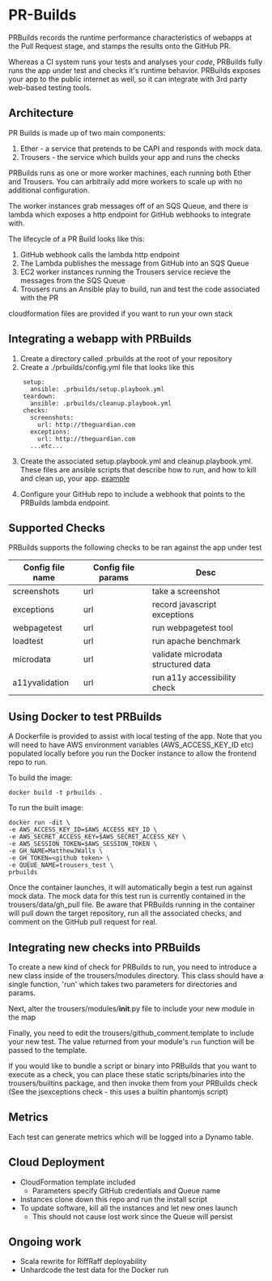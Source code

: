 
# PR-Builds

PRBuilds records the runtime performance characteristics of webapps at the Pull Request stage, and
stamps the results onto the GitHub PR.

Whereas a CI system runs your tests and analyses your *code*, PRBuilds fully runs the app under
test and checks it's runtime behavior. PRBuilds exposes your app to the public internet as well,
so it can integrate with 3rd party web-based testing tools.

## Architecture

PR Builds is made up of two main components:

1. Ether - a service that pretends to be CAPI and responds with mock data.
2. Trousers - the service which builds your app and runs the checks

PRBuilds runs as one or more worker machines, each running both Ether and Trousers. You can
arbitraily add more workers to scale up with no additional configuration.

The worker instances grab messages off of an SQS Queue, and there is lambda which exposes a http
endpoint for GitHub webhooks to integrate with.

The lifecycle of a PR Build looks like this:

1. GitHub webhook calls the lambda http endpoint
2. The Lambda publishes the message from GitHub into an SQS Queue
3. EC2 worker instances running the Trousers service recieve the messages from the SQS Queue
4. Trousers runs an Ansible play to build, run and test the code associated with the PR

cloudformation files are provided if you want to run your own stack

## Integrating a webapp with PRBuilds

1. Create a directory called .prbuilds at the root of your repository
2. Create a ./prbuilds/config.yml file that looks like this

```
    setup:
      ansible: .prbuilds/setup.playbook.yml
    teardown:
      ansible: .prbuilds/cleanup.playbook.yml
    checks:
      screenshots:
        url: http://theguardian.com
      exceptions:
        url: http://theguardian.com
      ...etc...
```

3. Create the associated setup.playbook.yml and cleanup.playbook.yml. These files are ansible scripts
   that describe how to run, and how to kill and clean up, your app. [example](https://github.com/guardian/frontend/tree/master/.prbuilds)

4. Configure your GitHub repo to include a webhook that points to the PRBuilds lambda endpoint.

## Supported Checks

PRBuilds supports the following checks to be ran against the app under test

|Config file name|Config file params|Desc                                |
|----------------|------------------|------------------------------------|
| screenshots    | url              | take a screenshot                  |
| exceptions     | url              | record javascript exceptions       |
| webpagetest    | url              | run webpagetest tool               |
| loadtest       | url              | run apache benchmark               |
| microdata      | url              | validate microdata structured data |
| a11yvalidation | url              | run a11y accessibility check       |


## Using Docker to test PRBuilds

A Dockerfile is provided to assist with local testing of the app. Note that you will need
to have AWS environment variables (AWS_ACCESS_KEY_ID etc) populated locally before you
run the Docker instance to allow the frontend repo to run.

To build the image:

    docker build -t prbuilds .

To run the built image:

    docker run -dit \
    -e AWS_ACCESS_KEY_ID=$AWS_ACCESS_KEY_ID \
    -e AWS_SECRET_ACCESS_KEY=$AWS_SECRET_ACCESS_KEY \
    -e AWS_SESSION_TOKEN=$AWS_SESSION_TOKEN \
    -e GH_NAME=MatthewJWalls \
    -e GH_TOKEN=<github token> \
    -e QUEUE_NAME=trousers_test \
    prbuilds

Once the container launches, it will automatically begin a test run against mock data. The mock data for this test run is currently contained in the trousers/data/gh_pull file. Be aware that PRBuilds running in the container will pull down the target repository, run all the associated checks, and comment on the GitHub pull request for real.

## Integrating new checks into PRBuilds

To create a new kind of check for PRBuilds to run, you need to introduce a new class inside of the trousers/modules directory. This class should have a single function, 'run' which takes two parameters for directories and params.

Next, alter the trousers/modules/__init__.py file to include your new module in the map

Finally, you need to edit the trousers/github_comment.template to include your new test. The value returned from your module's ```run``` function will be passed to the template.

If you would like to bundle a script or binary into PRBuilds that you want to execute as a check, you can place these static scripts/binaries into the trousers/builtins package, and then invoke them from your PRBuilds check (See the jsexceptions check - this uses a builtin phantomjs script)

## Metrics

Each test can generate metrics which will be logged into a Dynamo table.

## Cloud Deployment

* CloudFormation template included
    * Parameters specify GitHub credentials and Queue name
* Instances clone down this repo and run the install script
* To update software, kill all the instances and let new ones launch
    * This should not cause lost work since the Queue will persist

## Ongoing work

* Scala rewrite for RiffRaff deployability
* Unhardcode the test data for the Docker run

